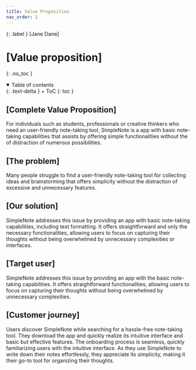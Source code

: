 ```yaml
---
title: Value Proposition
nav_order: 1
---
```


{: .label }
[Jane Dane]

# [Value proposition]
{: .no_toc }

<details open markdown="block">
{: .text-delta }
<summary>Table of contents</summary>
+ ToC
{: toc }
</details>

## [Complete Value Proposition]
For individuals such as students, professionals or creative thinkers who need an user-friendly note-taking tool, SimpleNote is a app with basic note-taking capabilities that assists by offering simple functionalities without the of distraction of numerous possibilities.

## [The problem]
Many people struggle to find a user-friendly note-taking tool for collecting ideas and brainstorming that offers simplicity without the distraction of excessive and unnecessary features.

## [Our solution]
SimpleNote addresses this issue by providing an app with basic note-taking capabilities, including text formatting. It offers straightforward and only the necessary functionalities, allowing users to focus on capturing their thoughts without being overwhelmed by unnecessary complexities or interfaces.

## [Target user]
SimpleNote addresses this issue by providing an app with the basic note-taking capabilities. It offers straightforward functionalities, allowing users to focus on capturing their thoughts without being overwhelmed by unnecessary complexities.

## [Customer journey]
Users discover SimpleNote while searching for a hassle-free note-taking tool. They download the app and quickly realize its intuitive interface and basic but effective features. The onboarding process is seamless, quickly familiarizing users with the intuitive interface. As they use SimpleNote to write down their notes effortlessly, they appreciate its simplicity, making it their go-to tool for organizing their thoughts.

